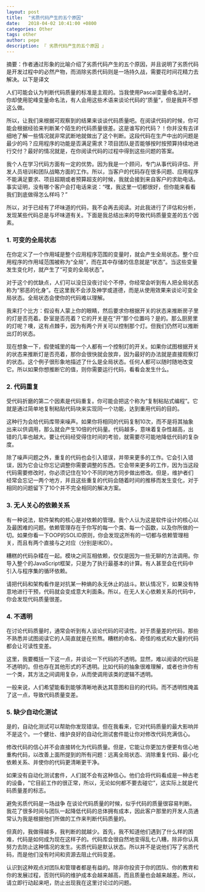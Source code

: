 ```yaml
---
layout: post
title:  "劣质代码产生的五个原因"
date:   2018-04-02 10:41:00 +0800
categories: Other
tags: other
author: pepe
description: 『 劣质代码产生的五个原因 』
---
```


   
摘要：作者通过形象的比喻介绍了劣质代码产生的五个原因，并且说明了劣质代码是开发过程中的必然产物，而消除劣质代码则是一场持久战，需要花时间花精力去解决。以下是译文

人们可能会认为判断代码质量的标准是主观的。当我使用Pascal变量命名法时，你却使用驼峰变量命名法，有人会用这些术语来谈论代码的“质量”，但是我并不想这么做。

所以，让我们来根据可观察到的结果来谈谈代码质量吧。在阅读代码的时候，你可能会根据经验来判断某个陌生的代码质量很差。这是谁写的代码？！你并没有去详细地了解一些情况就非常武断地就做出了这个判断。这段代码在生产中出的问题是最少的吗？应用程序的功能是否满足需求？项目团队是否能够按时按预算持续地进行交付？最好的情况就是，在你阅读代码的过程中得到这些问题的答案。

我个人在学习代码方面有一定的优势。因为我是一个顾问，专门从事代码评估、开发人员培训和团队战略方面的工作。所以，当客户的代码存在很多问题、应用程序不能满足要求、项目超期或者预算超支的时候，我就会接到来自客户的求助电话。事实证明，没有哪个客户会打电话来说：“嘿，我这里一切都很好，但你能来看看我们到底做得怎么样吗？”

所以，对于已经有了坏味道的代码，我不会再去阅读。对此我进行了评估和分析，发现某些代码总是与坏味道有关。下面是我总结出来的导致代码质量变差的五个因素。

### **1. 可变的全局状态**
在你定义了一个作用域是整个应用程序范围的变量时，就会产生全局状态。整个应用程序的作用域范围被称为“全局”，而在其中存储的信息就是“状态”。当这些变量发生变化时，就产生了“可变的全局状态”。

对于这个的优缺点，人们可以没日没夜讨论个不停，你经常会听到有人把全局状态称为“邪恶的化身”。在这里我不会涉及神学或道德，而是从使用效果来谈论可变全局状态。全局状态会使你的代码难以理解。

我来打个比方：假设有人蒙上你的眼睛，然后要求你根据开关的状态来推断房子里的灯是否亮着。卧室是否亮着？它的开关是在“开”那个位置吗？是的。那么厨房里的灯呢？噢，这有点棘手，因为有两个开关可以控制那个灯。但我们仍然可以推断出灯的状态。

现在想象一下，假使城里的每一个人都有一个控制灯的开关。如果你试图根据开关的状态来推断灯是否亮着，那你会很快就会放弃，因为最好的办法就是直接观察灯的状态。这个例子很形象地描述了什么是全局状态。任何人都可以随时随地改变它。所以如果你想推断它的值，则你需要运行代码，看看会发生什么。

### **2. 代码重复**
受代码折磨的第二个因素是代码重复。你可能会把这个称为“复制粘贴式编程”。它就是通过简单地复制粘贴代码块来实现同一个功能，达到重用代码的目的。

这种行为会给代码库带来噪声。如果你将相同的代码复制10次，而不是将其抽象出来以供调用，那么就会产生10倍的代码量。代码越多，意味着复杂性越高，出错的几率也越大。要让代码经受得住时间的考验，就需要尽可能地降低代码的复杂度。

除了噪声问题之外，重复的代码也会引入错误，并带来更多的工作。它会引入错误，因为它会让你忘记调整你需要调整的东西。它会带来更多的工作，因为当这段代码需要修改时，你必须记住在10个不同的地方同步做出修改。但是，维护者们经常会忘记一两个地方，并且这些重复的代码会随着时间的推移而发生变化，对于相同的问题留下了10个并不完全相同的解决方案。

### **3. 无人关心的依赖关系**
有一种说法，软件架构的核心是对依赖的管理。我个人认为这是软件设计的核心以及最困难的问题。依赖管理存在于你写的每一个类、每一个函数，以及你所做的一切。如果你看一下OOP的SOLID原则，你会发现这所有的一切都与依赖管理相关，而且有两个直接与之对应（分别是I和D）。

糟糕的代码杂糅在一起。模块之间互相依赖，仅仅是因为一些无聊的方法调用。你导入整个的JavaScript框架，只是为了执行最基本的计算。有人甚至会在代码中引入与程序集的循环依赖。

请把代码和架构看作是对抗某一种熵的永无休止的战斗。默认情况下，如果没有特意地进行干预，代码就会变成意大利面条。所以，在无人关心依赖关系的代码中，你会发现代码质量很差。

### **4. 不透明**
在讨论代码质量时，通常会听到有人谈论代码的可读性。对于质量差的代码，那些不熟悉并试图阅读它的人简直就是在煎熬。糟糕的命名、奇怪的格式和大量的代码都会让可读性变差。

这里，我要概括一下这一点，并谈论一下代码的不透明。显然，难以阅读的代码是不透明的。但也存在其他形式的不透明。比如代码的抽象很难理解，或者也许你有一个类，其方法之间调用复杂，从而使调用该类的逻辑不透明。

一般来说，人们希望能看到能够清晰地表达其意图和目的的代码。而不透明性掩盖了这一点，导致代码质量变差。

### **5. 缺少自动化测试**
是的，自动化测试可以帮助你发现错误。但在我看来，它对代码质量的最大影响并不是这个。一个健壮、维护良好的自动化测试套件能让你对修改代码充满信心。

修改代码的信心并不会直接转化为代码质量。但是，它能让你更加方便更有信心地重构代码，以改善上面所提到的所有问题：远离全局状态、消除重复代码、最小化依赖关系、并使你的代码更清晰更干净。

如果没有自动化测试套件，人们就不会有这种信心。他们会将代码看成是一种古老的设备，“它目前工作的很正常，所以，无论如何都不要去碰它”，这实际上就是代码质量差的标志。

避免劣质代码是一场战争
在谈论代码质量的时候，似乎代码的质量很容易判断。我花了很多时间与团队一起降低代码的总体拥有成本，因此客户那里的开发人员通常认为我是根据他们所做的工作来判断代码质量的。

但真的，我做得越多，我判断的就越少。首先，我不知道他们遇到了什么样的困难，代码是如何成为现在这样子的。代码库会很自然地变得乱七八糟，除非你认真努力去防止这种情况的发生。劣质代码是默认状态。所以并不是说他们写了劣质代码，而是他们没有时间和资源去阻止代码变差。

认识到这种观点对团队和管理者都是有益的。除非你投资于你的团队、你的教育和你的发展过程，否则代码的维护成本会越来越高，而且质量也会越来越差。所以，请立即行动起来吧，防止出现我在这里讨论过的问题。
